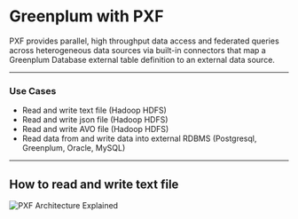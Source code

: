 # Greenplum with PXF

PXF provides parallel, high throughput data access and federated queries across heterogeneous data sources via built-in connectors that map a Greenplum Database external table definition to an external data source.

---

### Use Cases

- Read and write text file (Hadoop HDFS)
- Read and write json file (Hadoop HDFS)
- Read and write AVO file (Hadoop HDFS)
- Read data from and write data into external RDBMS
 (Postgresql, Greenplum, Oracle, MySQL)
---

## How to read and write text file

![PXF Architecture Explained](https://gpdb.docs.pivotal.io/5140/pxf/graphics/pxfarch.png)
